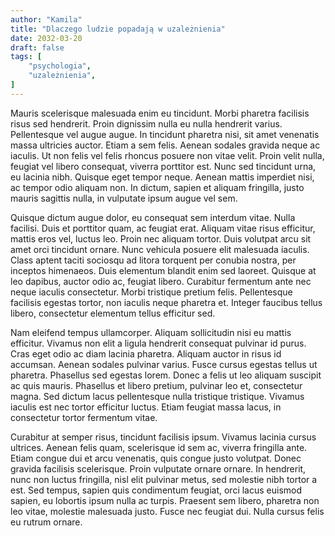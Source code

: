 ```yaml
---
author: "Kamila"
title: "Dlaczego ludzie popadają w uzależnienia"
date: 2032-03-20
draft: false
tags: [
    "psychologia",
    "uzależnienia",
]
---
```


Mauris scelerisque malesuada enim eu tincidunt. Morbi pharetra facilisis risus sed hendrerit. Proin dignissim nulla eu nulla hendrerit varius. Pellentesque vel augue augue. In tincidunt pharetra nisi, sit amet venenatis massa ultricies auctor. Etiam a sem felis. Aenean sodales gravida neque ac iaculis. Ut non felis vel felis rhoncus posuere non vitae velit. Proin velit nulla, feugiat vel libero consequat, viverra porttitor est. Nunc sed tincidunt urna, eu lacinia nibh. Quisque eget tempor neque. Aenean mattis imperdiet nisi, ac tempor odio aliquam non. In dictum, sapien et aliquam fringilla, justo mauris sagittis nulla, in vulputate ipsum augue vel sem.

Quisque dictum augue dolor, eu consequat sem interdum vitae. Nulla facilisi. Duis et porttitor quam, ac feugiat erat. Aliquam vitae risus efficitur, mattis eros vel, luctus leo. Proin nec aliquam tortor. Duis volutpat arcu sit amet orci tincidunt ornare. Nunc vehicula posuere elit malesuada iaculis. Class aptent taciti sociosqu ad litora torquent per conubia nostra, per inceptos himenaeos. Duis elementum blandit enim sed laoreet. Quisque at leo dapibus, auctor odio ac, feugiat libero. Curabitur fermentum ante nec neque iaculis consectetur. Morbi tristique pretium felis. Pellentesque facilisis egestas tortor, non iaculis neque pharetra et. Integer faucibus tellus libero, consectetur elementum tellus efficitur sed.

Nam eleifend tempus ullamcorper. Aliquam sollicitudin nisi eu mattis efficitur. Vivamus non elit a ligula hendrerit consequat pulvinar id purus. Cras eget odio ac diam lacinia pharetra. Aliquam auctor in risus id accumsan. Aenean sodales pulvinar varius. Fusce cursus egestas tellus ut pharetra. Phasellus sed egestas lorem. Donec a felis ut leo aliquam suscipit ac quis mauris. Phasellus et libero pretium, pulvinar leo et, consectetur magna. Sed dictum lacus pellentesque nulla tristique tristique. Vivamus iaculis est nec tortor efficitur luctus. Etiam feugiat massa lacus, in consectetur tortor fermentum vitae.

Curabitur at semper risus, tincidunt facilisis ipsum. Vivamus lacinia cursus ultrices. Aenean felis quam, scelerisque id sem ac, viverra fringilla ante. Etiam congue dui et arcu venenatis, quis congue justo volutpat. Donec gravida facilisis scelerisque. Proin vulputate ornare ornare. In hendrerit, nunc non luctus fringilla, nisl elit pulvinar metus, sed molestie nibh tortor a est. Sed tempus, sapien quis condimentum feugiat, orci lacus euismod sapien, eu lobortis ipsum nulla ac turpis. Praesent sem libero, pharetra non leo vitae, molestie malesuada justo. Fusce nec feugiat dui. Nulla cursus felis eu rutrum ornare.